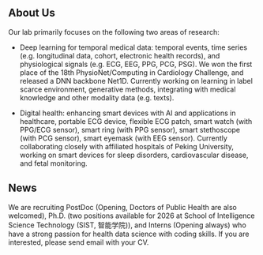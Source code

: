 ## About Us
Our lab primarily focuses on the following two areas of research:

- Deep learning for temporal medical data: temporal events, time series (e.g. longitudinal data, cohort, electronic health records), and physiological signals (e.g. ECG, EEG, PPG, PCG, PSG). We won the first place of the 18th PhysioNet/Computing in Cardiology Challenge, and released a DNN backbone Net1D. Currently working on learning in label scarce environment, generative methods, integrating with medical knowledge and other modality data (e.g. texts).

- Digital health: enhancing smart devices with AI and applications in healthcare, portable ECG device, flexible ECG patch, smart watch (with PPG/ECG sensor), smart ring (with PPG sensor), smart stethoscope (with PCG sensor), smart eyemask (with EEG sensor). Currently collaborating closely with affiliated hospitals of Peking University, working on smart devices for sleep disorders, cardiovascular disease, and fetal monitoring.

## News
We are recruiting PostDoc (Opening, Doctors of Public Health are also welcomed), Ph.D. (two positions available for 2026 at School of Intelligence Science Technology (SIST, 智能学院)), and Interns (Opening always) who have a strong passion for health data science with coding skills. If you are interested, please send email with your CV.

<!--

**Here are some ideas to get you started:**

🙋‍♀️ A short introduction - what is your organization all about?
🌈 Contribution guidelines - how can the community get involved?
👩‍💻 Useful resources - where can the community find your docs? Is there anything else the community should know?
🍿 Fun facts - what does your team eat for breakfast?
🧙 Remember, you can do mighty things with the power of [Markdown](https://docs.github.com/github/writing-on-github/getting-started-with-writing-and-formatting-on-github/basic-writing-and-formatting-syntax)
-->
